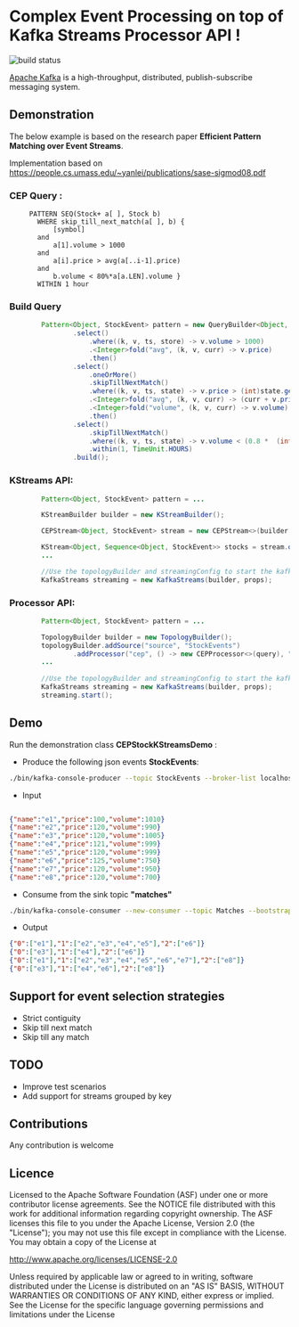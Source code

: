 Complex Event Processing on top of Kafka Streams Processor API !
=============================================================
![build status](https://travis-ci.org/fhussonnois/kafkastreams-cep.svg?branch=master)

[Apache Kafka](http://kafka.apache.org/) is a high-throughput, distributed, publish-subscribe messaging system.

## Demonstration

The below example is based on the research paper **Efficient Pattern Matching over Event Streams**.

Implementation based on https://people.cs.umass.edu/~yanlei/publications/sase-sigmod08.pdf

### CEP Query :

```
     PATTERN SEQ(Stock+ a[ ], Stock b)
       WHERE skip_till_next_match(a[ ], b) {
           [symbol]
       and
           a[1].volume > 1000
       and
           a[i].price > avg(a[..i-1].price)
       and
           b.volume < 80%*a[a.LEN].volume }
       WITHIN 1 hour
```

### Build Query
```java
        Pattern<Object, StockEvent> pattern = new QueryBuilder<Object, StockEvent>()
                .select()
                    .where((k, v, ts, store) -> v.volume > 1000)
                    .<Integer>fold("avg", (k, v, curr) -> v.price)
                    .then()
                .select()
                    .oneOrMore()
                    .skipTillNextMatch()
                    .where((k, v, ts, state) -> v.price > (int)state.get("avg"))
                    .<Integer>fold("avg", (k, v, curr) -> (curr + v.price) / 2)
                    .<Integer>fold("volume", (k, v, curr) -> v.volume)
                    .then()
                .select()
                    .skipTillNextMatch()
                    .where((k, v, ts, state) -> v.volume < (0.8 *  (int)state.get("volume")))
                    .within(1, TimeUnit.HOURS)
                .build();
```

### KStreams API:
```java
        Pattern<Object, StockEvent> pattern = ...

        KStreamBuilder builder = new KStreamBuilder();

        CEPStream<Object, StockEvent> stream = new CEPStream<>(builder.stream("StockEvents"));

        KStream<Object, Sequence<Object, StockEvent>> stocks = stream.query("Stocks", pattern);
        ...

        //Use the topologyBuilder and streamingConfig to start the kafka streams process
        KafkaStreams streaming = new KafkaStreams(builder, props);
```

### Processor API:
```java
        Pattern<Object, StockEvent> pattern = ...

        TopologyBuilder builder = new TopologyBuilder();
        topologyBuilder.addSource("source", "StockEvents")
                .addProcessor("cep", () -> new CEPProcessor<>(query), "source");
        ...
        
        //Use the topologyBuilder and streamingConfig to start the kafka streams process
        KafkaStreams streaming = new KafkaStreams(builder, props);
        streaming.start();
```

## Demo

Run the demonstration class **CEPStockKStreamsDemo** :

- Produce the following json events **StockEvents**:
```bash
./bin/kafka-console-producer --topic StockEvents --broker-list localhost:9092
```

- Input

```json

{"name":"e1","price":100,"volume":1010}
{"name":"e2","price":120,"volume":990}
{"name":"e3","price":120,"volume":1005}
{"name":"e4","price":121,"volume":999}
{"name":"e5","price":120,"volume":999}
{"name":"e6","price":125,"volume":750}
{"name":"e7","price":120,"volume":950}
{"name":"e8","price":120,"volume":700}

```


- Consume from the sink topic **"matches"**

```bash
./bin/kafka-console-consumer --new-consumer --topic Matches --bootstrap-server localhost:9092
```
- Output

```json
{"0":["e1"],"1":["e2","e3","e4","e5"],"2":["e6"]}
{"0":["e3"],"1":["e4"],"2":["e6"]}
{"0":["e1"],"1":["e2","e3","e4","e5","e6","e7"],"2":["e8"]}
{"0":["e3"],"1":["e4","e6"],"2":["e8"]}
```

## Support for event selection strategies
 * Strict contiguity
 * Skip till next match
 * Skip till any match


## TODO
 * Improve test scenarios
 * Add support for streams grouped by key

## Contributions
Any contribution is welcome

## Licence
Licensed to the Apache Software Foundation (ASF) under one or more contributor license agreements. See the NOTICE file distributed with this work for additional information regarding copyright ownership. The ASF licenses this file to you under the Apache License, Version 2.0 (the "License"); you may not use this file except in compliance with the License. You may obtain a copy of the License at

http://www.apache.org/licenses/LICENSE-2.0

Unless required by applicable law or agreed to in writing, software distributed under the License is distributed on an "AS IS" BASIS, WITHOUT WARRANTIES OR CONDITIONS OF ANY KIND, either express or implied. See the License for the specific language governing permissions and limitations under the License

